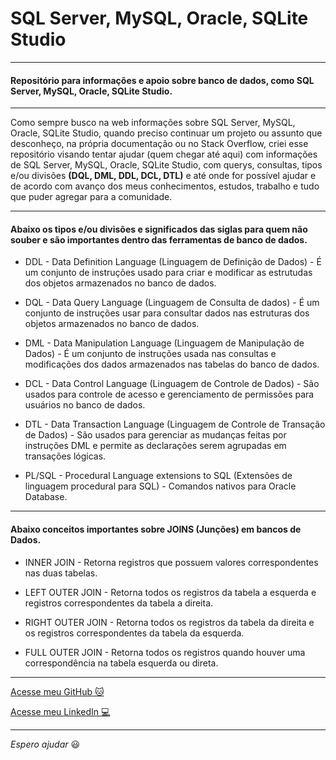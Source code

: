 # SQL Server, MySQL, Oracle, SQLite Studio

---

#### Repositório para informações e apoio sobre banco de dados, como SQL Server, MySQL, Oracle, SQLite Studio.

---

Como sempre busco na web informações sobre SQL Server, MySQL, Oracle, SQLite Studio, quando preciso continuar um projeto ou assunto que desconheço, na própria documentação ou no Stack Overflow, criei esse repositório visando tentar ajudar (quem chegar até aqui) com informações de SQL Server, MySQL, Oracle, SQLite Studio, com querys, consultas, tipos e/ou divisões __(DQL, DML, DDL, DCL, DTL)__ e até onde for possível ajudar e de acordo com avanço dos meus conhecimentos, estudos, trabalho e tudo que puder agregar para a comunidade.

---

#### Abaixo os tipos e/ou divisões e significados das siglas para quem não souber e são importantes dentro das ferramentas de banco de dados.

* DDL - Data Definition Language (Linguagem de Definição de Dados) - É um conjunto de instruções usado para criar e modificar as estrutudas dos objetos armazenados no banco de dados.

* DQL - Data Query Language (Linguagem de Consulta de dados) - É um conjunto de instruções usar para consultar dados nas estruturas dos objetos armazenados no banco de dados.

* DML - Data Manipulation Language (Linguagem de Manipulação de Dados) - É um conjunto de instruções usada nas consultas e modificações dos dados armazenados nas tabelas do banco de dados.

* DCL - Data Control Language (Linguagem de Controle de Dados) - São usados para controle de acesso e gerenciamento de permissões para usuários no banco de dados.

* DTL - Data Transaction Language (Linguagem de Controle de Transação de Dados) - São usados para gerenciar as mudanças feitas por instruções DML e permite as declarações serem agrupadas em transações lógicas.

* PL/SQL - Procedural Language extensions to SQL (Extensões de linguagem procedural para SQL) - Comandos nativos para Oracle Database.

---

#### Abaixo conceitos importantes sobre JOINS (Junções) em bancos de Dados.

* INNER JOIN - Retorna registros que possuem valores correspondentes nas duas tabelas.

* LEFT OUTER JOIN - Retorna todos os registros da tabela a esquerda e registros correspondentes da tabela a direita.

* RIGHT OUTER JOIN - Retorna todos os registros da tabela da direita e os registros correspondentes da tabela da esquerda.

* FULL OUTER JOIN - Retorna todos os registros quando houver uma correspondência na tabela esquerda ou direta.

---

[Acesse meu GitHub :cat:](https://github.com/Phelipe-Sempreboni)

[Acesse meu LinkedIn :computer:](https://www.linkedin.com/in/luiz-phelipe-utiama-sempreboni-319902169/)

---

_Espero ajudar_ :smiley:
